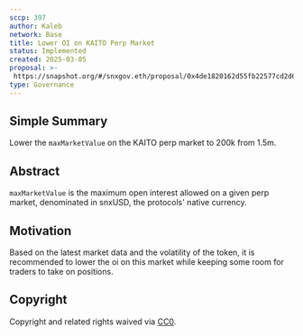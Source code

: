 ```yaml
---
sccp: 397
author: Kaleb
network: Base
title: Lower OI on KAITO Perp Market
status: Implemented
created: 2025-03-05
proposal: >-
 https://snapshot.org/#/snxgov.eth/proposal/0x4de1820162d55fb22577cd2d676f1e0742f1bc47ee80806108263f18ff155ee1
type: Governance
---
```


## Simple Summary

Lower the `maxMarketValue` on the KAITO perp market to 200k from 1.5m. 

## Abstract

`maxMarketValue` is the maximum open interest allowed on a given perp market, denominated in snxUSD, the protocols' native currency.

## Motivation

Based on the latest market data and the volatility of the token, it is recommended to lower the oi on this market while keeping some room for traders to take on positions.

## Copyright

Copyright and related rights waived via [CC0](https://creativecommons.org/publicdomain/zero/1.0/).

